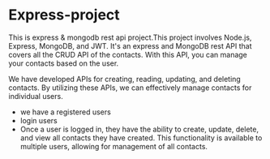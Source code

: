 # Express-project
This is express & mongodb rest api project.This project involves Node.js, Express, MongoDB, and JWT. It's an express and MongoDB 
rest API that covers all the CRUD API of the contacts. With this API, you can manage your contacts based on the user.<br>

We have developed APIs for creating, reading, updating, and deleting contacts. By utilizing these APIs, we can effectively manage contacts for individual users.
- we have a registered users
- login users
- Once a user is logged in, they have the ability to create, update, delete, and view all contacts they have created. This functionality is available to multiple users, allowing for management of all contacts.
